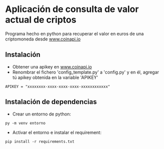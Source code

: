 # Aplicación de consulta de valor actual de criptos

Programa hecho en python para recuperar el valor en euros de una criptomoneda desde www.coinapi.io

## Instalación 

 - Obtener una apikey en www.coinapi.io
 - Renombrar el fichero 'config_template.py' a 'config.py' y en él, agregar tú apikey obtenida en la variable 'APIKEY'

 ```
APIKEY = "xxxxxxxx-xxxx-xxxx-xxxx-xxxxxxxxxxxx"
 ```


 ## Instalación de dependencias

 - Crear un entorno de python:

 ```
 py -m venv entorno 
 ```

 - Activar el entorno e instalar el requirement:

 ```
 pip install -r requirements.txt
 ```
